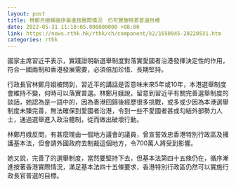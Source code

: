 ```yaml
---
layout: post
title: 林鄭月娥稱循序漸進按實際情況　仍可實施特首普選目標
date: 2022-05-31 11:10:05.000000000 +08:00
link: https://news.rthk.hk/rthk/ch/component/k2/1650945-20220531.htm
categories: rthk
---
```


國家主席習近平表示，實踐證明新選舉制度對落實愛國者治港發揮決定性的作用，符合一國兩制和香港發展需要，必須倍加珍惜、長期堅持。

行政長官林鄭月娥被問到，習近平的講話是否意味未來5年或10年，本港選舉制度會維持不變，何時可以落實普選。林鄭月娥說，留意到習近平有關完善選舉制度的談話，她認為是一語中的，因為香港回歸後經歷很多挑戰，或多或少因為本港選舉制度未臻完善，無法確保到愛國者治港，令到一些不愛國者甚或勾結外部勢力人士，通過選舉進入政治體制，從而做出破壞行動。

林鄭月娥反問，有甚麼理由一個地方議會的議員，曾宣誓效忠香港特別行政區及擁護基本法，但會請外國政府去制裁這個地方，令700萬人將受到影響。

她又說，完善了的選舉制度，當然要堅持下去，但基本法第四十五條仍在，循序漸進按著香港實際情況，滿足基本法四十五條要求，香港特別行政區仍然可以實施行政長官普選的目標。
